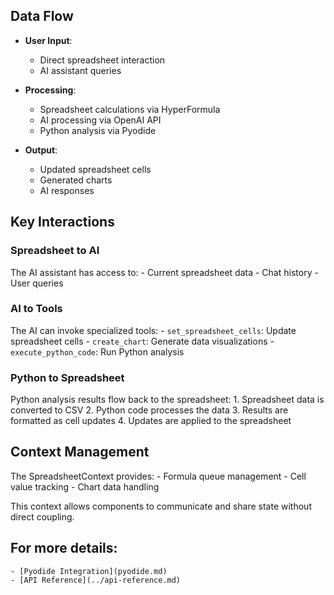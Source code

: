 ## Data Flow

* **User Input**:
  * Direct spreadsheet interaction
  * AI assistant queries

* **Processing**:
  * Spreadsheet calculations via HyperFormula
  * AI processing via OpenAI API
  * Python analysis via Pyodide

* **Output**:
  * Updated spreadsheet cells
  * Generated charts
  * AI responses

## Key Interactions

### Spreadsheet to AI

The AI assistant has access to:
    - Current spreadsheet data
    - Chat history
    - User queries

### AI to Tools

The AI can invoke specialized tools:
    - `set_spreadsheet_cells`: Update spreadsheet cells
    - `create_chart`: Generate data visualizations
    - `execute_python_code`: Run Python analysis

### Python to Spreadsheet

Python analysis results flow back to the spreadsheet:
    1. Spreadsheet data is converted to CSV
    2. Python code processes the data
    3. Results are formatted as cell updates
    4. Updates are applied to the spreadsheet

## Context Management

The SpreadsheetContext provides:
    - Formula queue management
    - Cell value tracking
    - Chart data handling

This context allows components to communicate and share state without direct coupling.

## For more details:

    - [Pyodide Integration](pyodide.md)
    - [API Reference](../api-reference.md)
